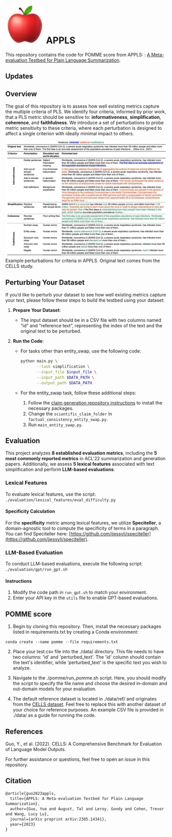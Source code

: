 # ![plot](./apple.png) APPLS
This repository contains the code for POMME score from APPLS: : [A Meta-evaluation Testbed for Plain Language Summarization](https://arxiv.org/pdf/2305.14341.pdf).

## Updates

## Overview

The goal of this repository is to assess how well existing metrics capture the multiple criteria of PLS. We identify four criteria, informed by prior work, that a PLS metric should be sensitive to: **informativeness**, **simplification**, **coherence**, and **faithfulness**. We introduce a set of perturbations to probe metric sensitivity to these criteria, where each perturbation is designed to affect a single criterion with ideally minimal impact to others.

![plot](./perturbation_example.png) Example perturbations for criteria in APPLS. Original text comes from the CELLS study.


## Perturbing Your Dataset

If you’d like to perturb your dataset to see how well existing metrics capture your text, please follow these steps to build the testbed using your dataset:

1. **Prepare Your Dataset**:
   - The input dataset should be in a CSV file with two columns named “id” and “reference text”, representing the index of the text and the original text to be perturbed.

2. **Run the Code**:
   - For tasks other than entity_swap, use the following code:
     ```bash
     python main.py \
            --task simplification \
            --input_file $input_file \
            --input_path $DATA_PATH \
            --output_path $DATA_PATH
     ```

   - For the entity_swap task, follow these additional steps:
     1. Follow the [claim generation repository instructions](https://github.com/allenai/scientific-claim-generation) to install the necessary packages.
     2. Change the `scientific_claim_folder` in `factual_consistency_entity_swap.py`.
     3. Run `main_entity_swap.py`.

## Evaluation

This project analyzes **8 established evaluation metrics**, including the **5 most commonly reported metrics** in ACL'22 summarization and generation papers. Additionally, we assess **5 lexical features** associated with text simplification and perform **LLM-based evaluations**.


### Lexical Features
To evaluate lexical features, use the script: `./evaluation/lexical_features/eval_difficulty.py`

#### Specificity Calculation
For the **specificity** metric among lexical features, we utilize **Speciteller**, a domain-agnostic tool to compute the specificity of terms in a paragraph. You can find Speciteller here: [https://github.com/jjessyli/speciteller](https://github.com/jjessyli/speciteller).


### LLM-Based Evaluation
To conduct LLM-based evaluations, execute the following script: `./evaluation/gpt/run_gpt.sh`

#### Instructions
1. Modify the code path in `run_gpt.sh` to match your environment.
2. Enter your API key in the `utils` file to enable GPT-based evaluations.


## POMME score
1. Begin by cloning this repository. Then, install the necessary packages listed in requirements.txt by creating a Conda environment:
```
conda create --name pomme --file requirements.txt
```

2. Place your test.csv file into the ./data/ directory. This file needs to have two columns: 'id' and 'perturbed_text'. The 'id' column should contain the text's identifier, while 'perturbed_text' is the specific text you wish to analyze.

3. Navigate to the ./pomme/run_pomme.sh script. Here, you should modify the script to specify the file name and choose the desired in-domain and out-domain models for your evaluation. 

4. The default reference dataset is located in ./data/ref/ and originates from the [CELLS dataset](https://github.com/LinguisticAnomalies/pls_retrieval). Feel free to replace this with another dataset of your choice for reference purposes. An example CSV file is provided in ./data/ as a guide for running the code.

## References

Guo, Y., et al. (2022). CELLS: A Comprehensive Benchmark for Evaluation of Language Model Outputs.

For further assistance or questions, feel free to open an issue in this repository.

## Citation
```
@article{guo2023appls,
  title={APPLS: A Meta-evaluation Testbed for Plain Language Summarization},
  author={Guo, Yue and August, Tal and Leroy, Gondy and Cohen, Trevor and Wang, Lucy Lu},
  journal={arXiv preprint arXiv:2305.14341},
  year={2023}
}
```
